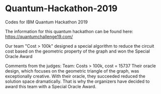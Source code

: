 # Quantum-Hackathon-2019
Codes for IBM Quantum Hackathon 2019

The information for this quantum hackathon can be found here: https://quantumchallenge19.com/

Our team "Cost > 100k" designed a special algorithm to reduce the circuit cost based on the geometric property of the graph and won the Special Oracle Award  

Comments from the judges:
Team: Costs > 100k, cost = 15737
Their oracle design, which focuses on the geometric triangle of the graph, was exceptionally creative. With their oracle, they succeeded reduced the solution space dramatically. That is why the organizers have decided to award this team with a Special Oracle Award.
